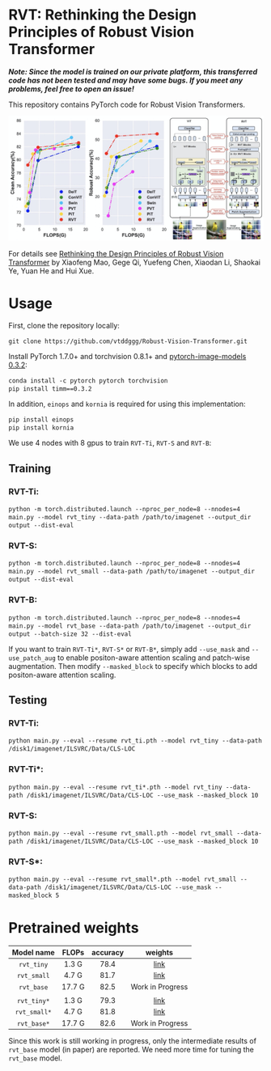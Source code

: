 # RVT: Rethinking the Design Principles of Robust Vision Transformer

***Note: Since the model is trained on our private platform, this transferred code has not been tested and may have some bugs. If you meet any problems, feel free to open an issue!***

This repository contains PyTorch code for Robust Vision Transformers.

![RVT](RVT.png)

For details see [Rethinking the Design Principles of Robust Vision Transformer](https://arxiv.org/abs/2105.07926) by Xiaofeng Mao, Gege Qi, Yuefeng Chen, Xiaodan Li, Shaokai Ye, Yuan He and Hui Xue. 

# Usage

First, clone the repository locally:
```
git clone https://github.com/vtddggg/Robust-Vision-Transformer.git
```
Install PyTorch 1.7.0+ and torchvision 0.8.1+ and [pytorch-image-models 0.3.2](https://github.com/rwightman/pytorch-image-models):

```
conda install -c pytorch pytorch torchvision
pip install timm==0.3.2
```
In addition, `einops` and `kornia` is required for using this implementation:
```
pip install einops
pip install kornia
```

We use 4 nodes with 8 gpus to train `RVT-Ti`, `RVT-S` and `RVT-B`:
## Training
### RVT-Ti:
```
python -m torch.distributed.launch --nproc_per_node=8 --nnodes=4 main.py --model rvt_tiny --data-path /path/to/imagenet --output_dir output --dist-eval
```
### RVT-S:
```
python -m torch.distributed.launch --nproc_per_node=8 --nnodes=4 main.py --model rvt_small --data-path /path/to/imagenet --output_dir output --dist-eval
```
### RVT-B:
```
python -m torch.distributed.launch --nproc_per_node=8 --nnodes=4 main.py --model rvt_base --data-path /path/to/imagenet --output_dir output --batch-size 32 --dist-eval
```
If you want to train `RVT-Ti*`, `RVT-S*` or `RVT-B*`, simply add `--use_mask` and `--use_patch_aug` to enable positon-aware attention scaling and patch-wise augmentation. Then modify `--masked_block` to specify which blocks to add positon-aware attention scaling.

## Testing
### RVT-Ti:
```
python main.py --eval --resume rvt_ti.pth --model rvt_tiny --data-path /disk1/imagenet/ILSVRC/Data/CLS-LOC
```
### RVT-Ti*:
```
python main.py --eval --resume rvt_ti*.pth --model rvt_tiny --data-path /disk1/imagenet/ILSVRC/Data/CLS-LOC --use_mask --masked_block 10
```
### RVT-S:
```
python main.py --eval --resume rvt_small.pth --model rvt_small --data-path /disk1/imagenet/ILSVRC/Data/CLS-LOC --use_mask --masked_block 10
```

### RVT-S*:
```
python main.py --eval --resume rvt_small*.pth --model rvt_small --data-path /disk1/imagenet/ILSVRC/Data/CLS-LOC --use_mask --masked_block 5
```

# Pretrained weights

| Model name   |  FLOPs  | accuracy  | weights |
|:-------:|:--------:|:--------:|:--------:|
| `rvt_tiny` |  1.3 G | 78.4 | [link](https://drive.google.com/file/d/1L500fTe3MRNSfrd3bjfbMDk0M11D-bZR/view?usp=sharing) |
| `rvt_small` |  4.7 G | 81.7 | [link](https://drive.google.com/file/d/1YW19LnWNZnx5tn0x-z-4Oypb4ZGD4QYr/view?usp=sharing) |
| `rvt_base` |  17.7 G | 82.5 | Work in Progress |
| | | | |
| `rvt_tiny*` | 1.3 G | 79.3 | [link](https://drive.google.com/file/d/1zKq6_WT2Y4eHHSARmdU-CkA3rttysPd7/view?usp=sharing) |
| `rvt_small*` | 4.7 G | 81.8 | [link](https://drive.google.com/file/d/1g40huqDVthjS2H5sQV3ppcfcWEzn9ekv/view?usp=sharing) |
| `rvt_base*` | 17.7 G | 82.6 | Work in Progress |

Since this work is still working in progress, only the intermediate results of `rvt_base` model (in paper) are reported. We need more time for tuning the `rvt_base` model.
